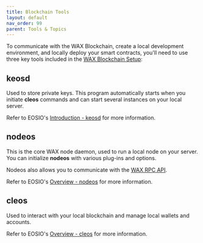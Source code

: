 ```yaml
---
title: Blockchain Tools
layout: default
nav_order: 99
parent: Tools & Topics
---
```


To communicate with the WAX Blockchain, create a local development environment, and locally deploy your smart contracts, you'll need to use three key tools included in the [WAX Blockchain Setup](//docs/dapp-development/wax-blockchain-setup/):

## keosd

Used to store private keys. This program automatically starts when you initiate **cleos** commands and can start several instances on your local server.

Refer to EOSIO's <a href="https://developers.eos.io/keosd/dev-docs/" target="_blank">Introduction - keosd</a> for more information.

## nodeos 

This is the core WAX node daemon, used to run a local node on your server. You can initialize **nodeos** with various plug-ins and options.

Nodeos also allows you to communicate with the [WAX RPC API](/docs/api-reference/rpc_api).

Refer to EOSIO's <a href="https://developers.eos.io/eosio-nodeos/dev-docs/" target="_blank">Overview - nodeos</a> for more information.

## cleos

Used to interact with your local blockchain and manage local wallets and accounts.

Refer to EOSIO's <a href="https://developers.eos.io/eosio-cleos/docs" target="_blank">Overview - cleos</a> for more information.
